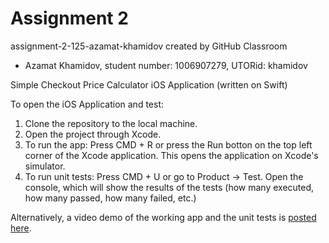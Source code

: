 # Assignment 2
assignment-2-125-azamat-khamidov created by GitHub Classroom

* Azamat Khamidov, student number: 1006907279, UTORid: khamidov

Simple Checkout Price Calculator iOS Application (written on Swift)

To open the iOS Application and test:
1. Clone the repository to the local machine.
2. Open the project through Xcode.
3. To run the app: Press CMD + R or press the Run botton on the top left corner of the Xcode application. This opens the application on Xcode's simulator.
4. To run unit tests: Press CMD + U or go to Product -> Test. Open the console, which will show the results of the tests (how many executed, how many passed, how many failed, etc.)

Alternatively, a video demo of the working app and the unit tests is [posted here](https://drive.google.com/file/d/1u2hlv49gn_ODh0EHbxqYMZX78AvTDXzm/view?usp=sharing).
